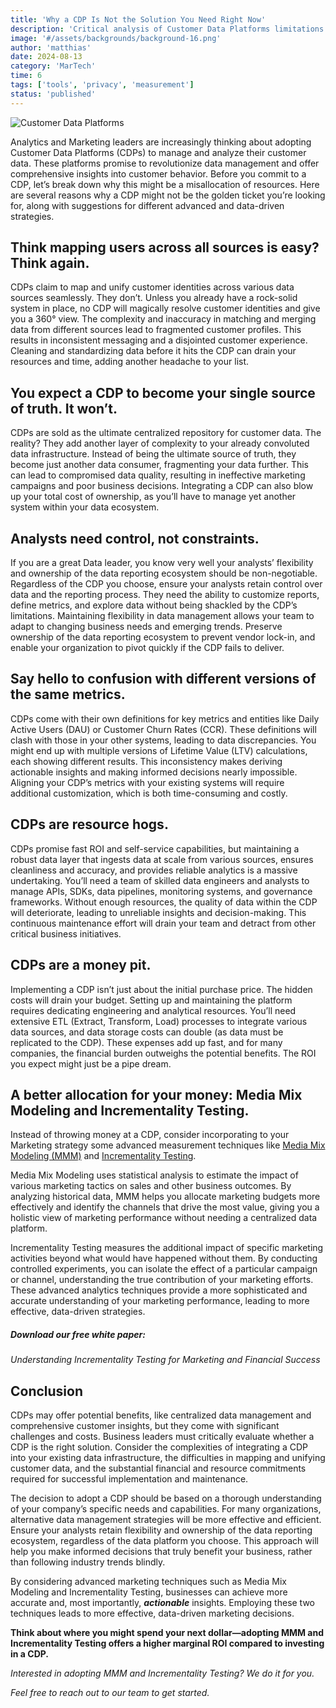 ```yaml
---
title: 'Why a CDP Is Not the Solution You Need Right Now'
description: 'Critical analysis of Customer Data Platforms limitations and why alternative solutions may better address your current marketing needs.'
image: '#/assets/backgrounds/background-16.png'
author: 'matthias'
date: 2024-08-13
category: 'MarTech'
time: 6
tags: ['tools', 'privacy', 'measurement']
status: 'published'
---
```


 

![Customer Data Platforms](#assets/articles/why-cdp-not-the-solution/customer-data-platforms.jpg)

Analytics and Marketing leaders are increasingly thinking about adopting Customer Data Platforms (CDPs) to manage and analyze their customer data. These platforms promise to revolutionize data management and offer comprehensive insights into customer behavior. Before you commit to a CDP, let’s break down why this might be a misallocation of resources. Here are several reasons why a CDP might not be the golden ticket you’re looking for, along with suggestions for different advanced and data-driven strategies.

## Think mapping users across all sources is easy? Think again.

CDPs claim to map and unify customer identities across various data sources seamlessly. They don’t. Unless you already have a rock-solid system in place, no CDP will magically resolve customer identities and give you a 360° view. The complexity and inaccuracy in matching and merging data from different sources lead to fragmented customer profiles. This results in inconsistent messaging and a disjointed customer experience. Cleaning and standardizing data before it hits the CDP can drain your resources and time, adding another headache to your list.

## You expect a CDP to become your single source of truth. It won’t.

CDPs are sold as the ultimate centralized repository for customer data. The reality? They add another layer of complexity to your already convoluted data infrastructure. Instead of being the ultimate source of truth, they become just another data consumer, fragmenting your data further. This can lead to compromised data quality, resulting in ineffective marketing campaigns and poor business decisions. Integrating a CDP can also blow up your total cost of ownership, as you’ll have to manage yet another system within your data ecosystem.

## Analysts need control, not constraints.

If you are a great Data leader, you know very well your analysts’ flexibility and ownership of the data reporting ecosystem should be non-negotiable. Regardless of the CDP you choose, ensure your analysts retain control over data and the reporting process. They need the ability to customize reports, define metrics, and explore data without being shackled by the CDP’s limitations. Maintaining flexibility in data management allows your team to adapt to changing business needs and emerging trends. Preserve ownership of the data reporting ecosystem to prevent vendor lock-in, and enable your organization to pivot quickly if the CDP fails to deliver.

## Say hello to confusion with different versions of the same metrics.

CDPs come with their own definitions for key metrics and entities like Daily Active Users (DAU) or Customer Churn Rates (CCR). These definitions will clash with those in your other systems, leading to data discrepancies. You might end up with multiple versions of Lifetime Value (LTV) calculations, each showing different results. This inconsistency makes deriving actionable insights and making informed decisions nearly impossible. Aligning your CDP’s metrics with your existing systems will require additional customization, which is both time-consuming and costly.

## CDPs are resource hogs.

CDPs promise fast ROI and self-service capabilities, but maintaining a robust data layer that ingests data at scale from various sources, ensures cleanliness and accuracy, and provides reliable analytics is a massive undertaking. You’ll need a team of skilled data engineers and analysts to manage APIs, SDKs, data pipelines, monitoring systems, and governance frameworks. Without enough resources, the quality of data within the CDP will deteriorate, leading to unreliable insights and decision-making. This continuous maintenance effort will drain your team and detract from other critical business initiatives.

## CDPs are a money pit.

Implementing a CDP isn’t just about the initial purchase price. The hidden costs will drain your budget. Setting up and maintaining the platform requires dedicating engineering and analytical resources. You’ll need extensive ETL (Extract, Transform, Load) processes to integrate various data sources, and data storage costs can double (as data must be replicated to the CDP). These expenses add up fast, and for many companies, the financial burden outweighs the potential benefits. The ROI you expect might just be a pipe dream.

## A better allocation for your money: Media Mix Modeling and Incrementality Testing.

Instead of throwing money at a CDP, consider incorporating to your Marketing strategy some advanced measurement techniques like [Media Mix Modeling (MMM)](/articles/what-is-media-mix-modeling) and [Incrementality Testing](/articles/incrementality-testing-implementation-guide).

Media Mix Modeling uses statistical analysis to estimate the impact of various marketing tactics on sales and other business outcomes. By analyzing historical data, MMM helps you allocate marketing budgets more effectively and identify the channels that drive the most value, giving you a holistic view of marketing performance without needing a centralized data platform.

Incrementality Testing measures the additional impact of specific marketing activities beyond what would have happened without them. By conducting controlled experiments, you can isolate the effect of a particular campaign or channel, understanding the true contribution of your marketing efforts. These advanced analytics techniques provide a more sophisticated and accurate understanding of your marketing performance, leading to more effective, data-driven strategies.

##### Download our free white paper:

_Understanding Incrementality Testing for Marketing and Financial Success_

## Conclusion

CDPs may offer potential benefits, like centralized data management and comprehensive customer insights, but they come with significant challenges and costs. Business leaders must critically evaluate whether a CDP is the right solution. Consider the complexities of integrating a CDP into your existing data infrastructure, the difficulties in mapping and unifying customer data, and the substantial financial and resource commitments required for successful implementation and maintenance.

The decision to adopt a CDP should be based on a thorough understanding of your company’s specific needs and capabilities. For many organizations, alternative data management strategies will be more effective and efficient. Ensure your analysts retain flexibility and ownership of the data reporting ecosystem, regardless of the data platform you choose. This approach will help you make informed decisions that truly benefit your business, rather than following industry trends blindly.

By considering advanced marketing techniques such as Media Mix Modeling and Incrementality Testing, businesses can achieve more accurate and, most importantly, **_actionable_** insights. Employing these two techniques leads to more effective, data-driven marketing decisions. 

**Think about where you might spend your next dollar—adopting MMM and Incrementality Testing offers a higher marginal ROI compared to investing in a CDP.**

*Interested in adopting MMM and Incrementality Testing? We do it for you.* 

_Feel free to reach out to our team to get started._
